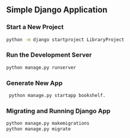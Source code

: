 ## Simple Django Application

### Start a New Project

```bash
python -m django startproject LibraryProject
```

### Run the Development Server

```bash
python manage.py runserver
```

### Generate New App

```bash
 python manage.py startapp bookshelf.
```

### Migrating and Running Django App

```bash
python manage.py makemigrations
python manage.py migrate
```
